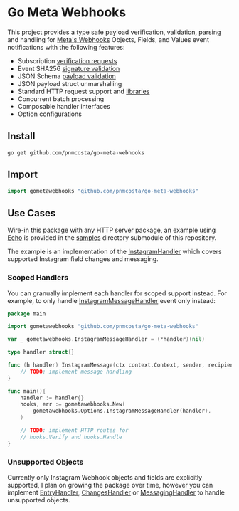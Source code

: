 # Go Meta Webhooks

This project provides a type safe payload verification, validation, parsing and handling for [Meta's Webhooks](https://developers.facebook.com/docs/graph-api/webhooks/) Objects, Fields, and Values event notifications with the following features:

- Subscription [verification requests](https://developers.facebook.com/docs/graph-api/webhooks/getting-started#verification-requests)
- Event SHA256 [signature validation](https://developers.facebook.com/docs/graph-api/webhooks/getting-started#event-notifications)
- JSON Schema [payload validation](./schema.json)
- JSON payload struct unmarshalling
- Standard HTTP request support and [libraries](./samples/)
- Concurrent batch processing
- Composable handler interfaces
- Option configurations

## Install

```console
go get github.com/pnmcosta/go-meta-webhooks
```

## Import

```go
import gometawebhooks "github.com/pnmcosta/go-meta-webhooks"
```

## Use Cases

Wire-in this package with any HTTP server package, an example using [Echo](https://echo.labstack.com/) is provided in the [samples](./samples/) directory submodule of this repository. 

The example is an implementation of the [InstagramHandler](./handler_instagram.go) which covers supported Instagram field changes and messaging.

### Scoped Handlers

You can granually implement each handler for scoped support instead. For example, to only handle [InstagramMessageHandler](./messaging_instagram.go) event only instead:

```go
package main

import gometawebhooks "github.com/pnmcosta/go-meta-webhooks"

var _ gometawebhooks.InstagramMessageHandler = (*handler)(nil)

type handler struct{}

func (h handler) InstagramMessage(ctx context.Context, sender, recipient string, sent time.Time, message Message){
    // TODO: implement message handling
}

func main(){
    handler := handler{}
    hooks, err := gometawebhooks.New(
        gometawebhooks.Options.InstagramMessageHandler(handler),
    )

    // TODO: implement HTTP routes for 
    // hooks.Verify and hooks.Handle
}
```

### Unsupported Objects

Currently only Instagram Webhook objects and fields are explicitly supported, I plan on growing the package over time, however you can implement [EntryHandler](./events.go), [ChangesHandler](./changes.go) or [MessagingHandler](./messaging.go) to handle unsupported objects.
